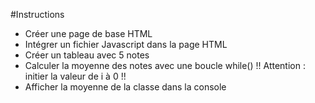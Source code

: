 #Instructions
- Créer une page de base HTML
- Intégrer un fichier Javascript dans la page HTML
- Créer un tableau avec 5 notes
- Calculer la moyenne des notes avec une boucle while() !! Attention : initier la valeur de i à 0 !!
- Afficher la moyenne de la classe dans la console
